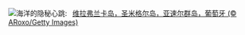 ![](https://www.bing.com/th?id=OHR.SanMiguelAzores_ZH-CN2511982585_UHD.jpg&w=1000)海洋的隐秘心跳:&nbsp;&ensp;[维拉弗兰卡岛，圣米格尔岛，亚速尔群岛，葡萄牙 (© ARoxo/Getty Images)](https://www.bing.com/th?id=OHR.SanMiguelAzores_ZH-CN2511982585_UHD.jpg)
<br><br/>
